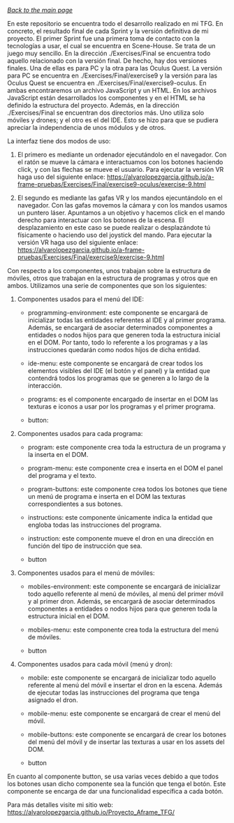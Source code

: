 
*[Back to the main page](../README.md)*


En este repositorio se encuentra todo el desarrollo realizado en mi TFG. En concreto, el resultado final
de cada Sprint y la versión definitiva de mi proyecto. El primer Sprint fue una  primera toma de contacto
con la tecnologías a usar, el cual se encuentra en Scene-House. Se trata de un juego muy sencillo.
En la dirección ./Exercises/Final se encuentra todo aquello relacionado con la versión final. De hecho,
hay dos versiones finales. Una de ellas es para PC y la otra para las Oculus Quest. La versión para PC se
encuentra en ./Exercises/Final/exercise9 y la versión para las Oculus Quest se encuentra en
./Exercises/Final/exercise9-oculus. En ambas encontraremos un archivo JavaScript y un HTML. En los archivos
JavaScript están desarrollados los componentes y en el HTML se ha definido la estructura del proyecto.
Además, en la dirección ./Exercises/Final se encuentran dos directorios más. Uno utiliza solo móviles y
drones; y el otro es el del IDE. Esto se hizo para que se pudiera apreciar la independencia de unos módulos
y de otros.

La interfaz tiene dos modos de uso:

1. El primero es mediante un ordenador ejecutándolo en el navegador. Con el ratón se mueve la cámara
e interactuamos con los botones haciendo click, y con las flechas se mueve el usuario. Para ejecutar la versión
VR haga uso del siguiente enlace:
	https://alvarolopezgarcia.github.io/a-frame-pruebas/Exercises/Final/exercise9-oculus/exercise-9.html

2. El segundo es mediante las gafas VR y los mandos ejecuntándolo en el navegador. Con las gafas movemos la
cámara y con los mandos usamos un puntero láser. Apuntamos a un objetivo y hacemos click en el mando derecho
para interactuar con los botones de la escena. El desplazamiento en este caso se puede realizar o
desplazándote tú físicamente o haciendo uso del joystick del mando. Para ejecutar la versión VR haga uso del
siguiente enlace:
	https://alvarolopezgarcia.github.io/a-frame-pruebas/Exercises/Final/exercise9/exercise-9.html
	

Con respecto a los componentes, unos trabajan sobre la estructura de móviles, otros que trabajan en la estructura
de programas y otros que en ambos. Utilizamos una serie de componentes que son los siguientes:

1. Componentes usados para el menú del IDE:

    - programming-environment: este componente se encargará de inicializar todas las entidades referentes al IDE y
	al primer programa. Además, se encargará de asociar determinados componentes a entidades o nodos hijos para que
	generen toda la estructura inicial en el DOM. Por tanto, todo lo referente a los programas y a las instrucciones
	quedarán como nodos hijos de dicha entidad.
	
    - ide-menu: este componente se encargará de crear todos los elementos visibles del IDE (el botón y
	el panel) y la entidad que contendrá todos los programas que se generen a lo largo de la interacción.
		
    - programs: es el componente encargado de insertar en el DOM las texturas e iconos a usar por los programas y el
	primer programa. 
		
    - button:
		

2. Componentes usados para cada programa:
	
    - program: este componente crea toda la estructura de un programa y la inserta en el DOM.
	
    - program-menu: este componente crea e inserta en el DOM el panel del programa y el texto.
    
	- program-buttons: este componente crea todos los botones que tiene un menú de programa e inserta en el DOM las
	texturas correspondientes a sus botones.
    
	- instructions: este componente únicamente indica la entidad que engloba todas las instrucciones del programa.
    
	- instruction: este componente mueve el dron en una dirección en función del tipo de instrucción que sea.
	
	- button
	
3. Componentes usados para el menú de móviles:

    - mobiles-environment: este componente se encargará de inicializar todo aquello referente al menú de móviles,
	al menú del primer móvil y al primer dron. Además, se encargará de asociar determinados componentes a entidades
	o nodos hijos para que generen toda la estructura inicial en el DOM.

    - mobiles-menu: este componente crea toda la estructura del menú de móviles.

    - button

4. Componentes usados para cada móvil (menú y dron):

    - mobile: este componente se encargará de inicializar todo aquello referente al menú del móvil e insertar el
	dron en la escena. Además de ejecutar todas las instrucciones del programa que tenga asignado el dron.

    - mobile-menu: este componente se encargará de crear el menú del móvil.

    - mobile-buttons: este componente se encargará de crear los botones del menú del móvil y de insertar las texturas
	a usar en los assets del DOM.

    - button

En cuanto al componente button, se usa varias veces debido a que todos los botones usan dicho componente sea la función
que tenga el botón. Este componente se encarga de dar una funcionalidad específica a cada botón.

Para más detalles visite mi sitio web:
	https://alvarolopezgarcia.github.io/Proyecto_Aframe_TFG/